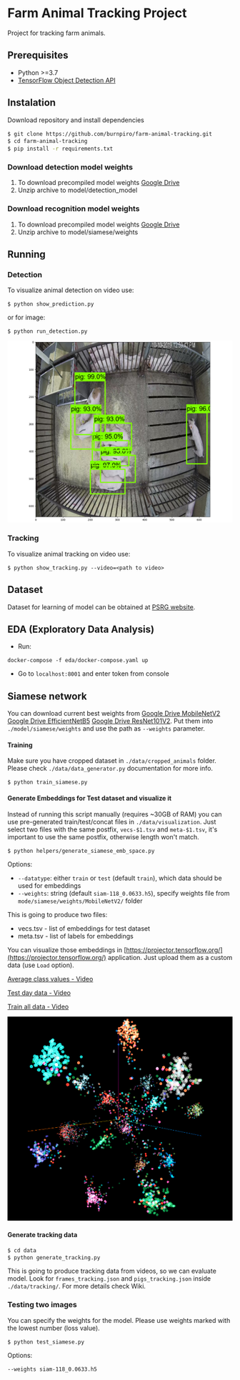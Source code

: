 # Farm Animal Tracking Project

Project for tracking farm animals.

## Prerequisites
* Python >=3.7
* [TensorFlow Object Detection API](https://github.com/tensorflow/models/tree/archive/research/object_detection)

## Instalation
Download repository and install dependencies

```bash
$ git clone https://github.com/burnpiro/farm-animal-tracking.git
$ cd farm-animal-tracking
$ pip install -r requirements.txt
```

### Download detection model weights

1. To download precompiled model weights [Google Drive](https://drive.google.com/file/d/19wD8VsuGlIeBKCbfmmVMBxePn8lCoZJm/view?usp=sharing)
1. Unzip archive to model/detection_model


### Download recognition model weights

1. To download precompiled model weights [Google Drive](https://drive.google.com/file/d/19wD8VsuGlIeBKCbfmmVMBxePn8lCoZJm/view?usp=sharing)
1. Unzip archive to model/siamese/weights

## Running 

### Detection

To visualize animal detection on video use:
```
$ python show_prediction.py
```
or for image:
```
$ python run_detection.py
```

![](assets/prediction.png)

### Tracking
To visualize animal tracking on video use:
```
$ python show_tracking.py --video=<path to video>
```


## Dataset

Dataset for learning of model can be obtained at [PSRG website](http://psrg.unl.edu/Projects/Details/12-Animal-Tracking).

## EDA (Exploratory Data Analysis)

- Run:
```shell
docker-compose -f eda/docker-compose.yaml up
```
- Go to `localhost:8001` and enter token from console


## Siamese network

You can download current best weights from [Google Drive MobileNetV2](https://drive.google.com/file/d/1-HGENW0g-ZvfeWzfemLMPf1Eg9RFuceW/view?usp=sharing) [Google Drive EfficientNetB5](https://drive.google.com/file/d/1hMCxGOLqZlchUaSSl0UbAD4rbfJ_YFpQ/view?usp=sharing) [Google Drive ResNet101V2](https://drive.google.com/file/d/188y87_OAafZAU_nSA-Ex6OtxlOukAKnY/view?usp=sharing). Put them into `./model/siamese/weights` and use the path as `--weights` parameter.

#### Training

Make sure you have cropped dataset in `./data/cropped_animals` folder. Please check `./data/data_generator.py` documentation for more info.

```
$ python train_siamese.py
```

#### Generate Embeddings for Test dataset and visualize it

Instead of running this script manually (requires ~30GB of RAM) you can use pre-generated train/test/concat files in `./data/visualization`. Just select two files with the same postfix, `vecs-$1.tsv` and `meta-$1.tsv`, it's important to use the same postfix, otherwise length won't match.

```
$ python helpers/generate_siamese_emb_space.py
```

Options:
- `--datatype`: either `train` or `test` (default `train`), which data should be used for embeddings
- `--weights`: string (default `siam-118_0.0633.h5`), specify weights file from `mode/siamese/weights/MobileNetV2/` folder

This is going to produce two files:

- vecs.tsv - list of embeddings for test dataset
- meta.tsv - list of labels for embeddings

You can visualize those embeddings in [https://projector.tensorflow.org/](https://projector.tensorflow.org/) application. Just upload them as a custom data (use `Load` option).

[Average class values - Video](https://www.youtube.com/watch?v=6tjhW4eeVeM)

[Test day data - Video](https://www.youtube.com/watch?v=cW8t12XKssk)

[Train all data - Video](https://www.youtube.com/watch?v=aI6wRRZhFks)

![](assets/emb-space.png)

#### Generate tracking data

```
$ cd data
$ python generate_tracking.py
```

This is going to produce tracking data from videos, so we can evaluate model. Look for `frames_tracking.json` and `pigs_tracking.json` inside `./data/tracking/`. For more details check Wiki.


### Testing two images

You can specify the weights for the model. Please use weights marked with the lowest number (loss value).

```
$ python test_siamese.py
```

Options:
```
--weights siam-118_0.0633.h5
```

